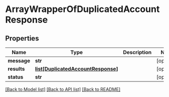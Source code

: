 # ArrayWrapperOfDuplicatedAccountResponse

## Properties
Name | Type | Description | Notes
------------ | ------------- | ------------- | -------------
**message** | **str** |  | [optional] 
**results** | [**list[DuplicatedAccountResponse]**](DuplicatedAccountResponse.md) |  | [optional] 
**status** | **str** |  | [optional] 

[[Back to Model list]](../README.md#documentation-for-models) [[Back to API list]](../README.md#documentation-for-api-endpoints) [[Back to README]](../README.md)

